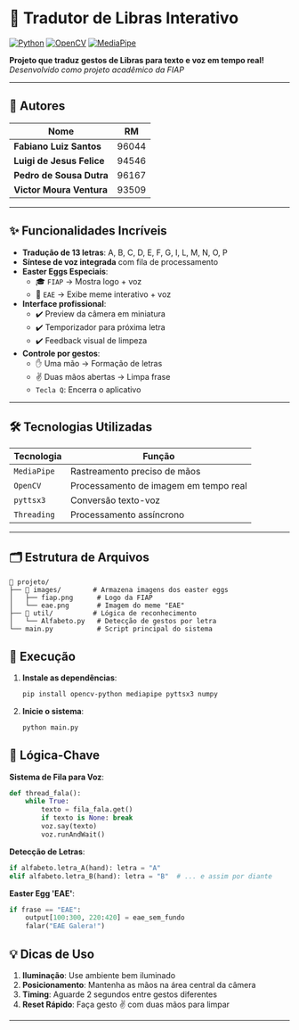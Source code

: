 # 🤟 Tradutor de Libras Interativo 

[![Python](https://img.shields.io/badge/Python-3.8%2B-blue)](https://www.python.org/)
[![OpenCV](https://img.shields.io/badge/OpenCV-4.5%2B-orange)](https://opencv.org/)
[![MediaPipe](https://img.shields.io/badge/MediaPipe-0.9%2B-yellowgreen)](https://mediapipe.dev/)

**Projeto que traduz gestos de Libras para texto e voz em tempo real!**  
*Desenvolvido como projeto acadêmico da FIAP*

---
## 👥 Autores

| Nome                          | RM      | 
|-------------------------------|---------|
| **Fabiano Luiz Santos**       | 96044   | 
| **Luigi de Jesus Felice**     | 94546   | 
| **Pedro de Sousa Dutra**      | 96167   | 
| **Victor Moura Ventura**      | 93509   | 

---

## ✨ Funcionalidades Incríveis

- **Tradução de 13 letras**: A, B, C, D, E, F, G, I, L, M, N, O, P
- **Síntese de voz integrada** com fila de processamento
- **Easter Eggs Especiais**:
  - 🎓 `FIAP` → Mostra logo + voz
  - 🤙 `EAE` → Exibe meme interativo + voz
- **Interface profissional**:
  - ✔️ Preview da câmera em miniatura
  - ✔️ Temporizador para próxima letra
  - ✔️ Feedback visual de limpeza
- **Controle por gestos**:
  - ✋ Uma mão → Formação de letras
  - ✌️ Duas mãos abertas → Limpa frase
  - `Tecla Q`: Encerra o aplicativo

---

## 🛠 Tecnologias Utilizadas

| Tecnologia       | Função                                | 
|------------------|---------------------------------------|
| `MediaPipe`      | Rastreamento preciso de mãos         |
| `OpenCV`         | Processamento de imagem em tempo real|
| `pyttsx3`        | Conversão texto-voz                  |
| `Threading`      | Processamento assíncrono             |

---

## 🗂 Estrutura de Arquivos

```plaintext
📂 projeto/
├── 📁 images/        # Armazena imagens dos easter eggs
│   ├── fiap.png      # Logo da FIAP
│   └── eae.png       # Imagem do meme "EAE"
├── 📁 util/          # Lógica de reconhecimento
│   └── Alfabeto.py   # Detecção de gestos por letra
└── main.py           # Script principal do sistema
```

## 🚀 Execução

1. **Instale as dependências**:
   ```bash
   pip install opencv-python mediapipe pyttsx3 numpy
   ```

2. **Inicie o sistema**:
   ```bash
   python main.py
   ```

## 🧠 Lógica-Chave

**Sistema de Fila para Voz**:
```python
def thread_fala():
    while True:
        texto = fila_fala.get()
        if texto is None: break
        voz.say(texto)
        voz.runAndWait()
```

**Detecção de Letras**:
```python
if alfabeto.letra_A(hand): letra = "A"
elif alfabeto.letra_B(hand): letra = "B"  # ... e assim por diante
```

**Easter Egg 'EAE'**:
```python
if frase == "EAE":
    output[100:300, 220:420] = eae_sem_fundo
    falar("EAE Galera!")
```

## 💡 Dicas de Uso

1. **Iluminação**: Use ambiente bem iluminado
2. **Posicionamento**: Mantenha as mãos na área central da câmera
3. **Timing**: Aguarde 2 segundos entre gestos diferentes
4. **Reset Rápido**: Faça gesto ✌️ com duas mãos para limpar

---
